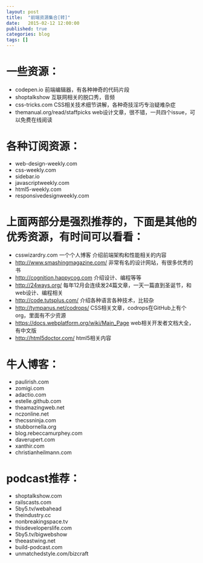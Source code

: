 ```yaml
---
layout: post
title:  "前端资源集合[转]"
date:   2015-02-12 12:00:00
published: true
categories: blog
tags: []
---
```



# 一些资源：

- codepen.io 前端编辑器，有各种神奇的代码片段
- shoptalkshow 互联网相关的脱口秀，音频
- css-tricks.com CSS相关技术细节讲解，各种奇技淫巧专治疑难杂症
- themanual.org/read/staffpicks web设计文章，很不错，一共四个issue，可以免费在线阅读

# 各种订阅资源：

- web-design-weekly.com
- css-weekly.com
- sidebar.io
- javascriptweekly.com
- html5-weekly.com
- responsivedesignweekly.com

# 上面两部分是强烈推荐的，下面是其他的优秀资源，有时间可以看看：

- csswizardry.com 一个个人博客 介绍前端架构和性能相关的内容
- http://www.smashingmagazine.com/ 非常有名的设计网站，有很多优秀的书
- http://cognition.happycog.com 介绍设计、编程等等
- http://24ways.org/ 每年12月会连续发24篇文章，一天一篇直到圣诞节，和web设计、编程相关
- http://code.tutsplus.com/ 介绍各种语言各种技术，比较杂
- http://tympanus.net/codrops/ CSS相关文章，codrops在GitHub上有个org，里面有不少资源
- https://docs.webplatform.org/wiki/Main_Page web相关开发者文档大全，有中文版
- http://html5doctor.com/ html5相关内容

# 牛人博客：

- paulirish.com
- zomigi.com
- adactio.com
- estelle.github.com
- theamazingweb.net
- nczonline.net
- thecssninja.com
- stubbornella.org
- blog.rebeccamurphey.com
- daverupert.com
- xanthir.com
- christianheilmann.com

# podcast推荐：

- shoptalkshow.com
- railscasts.com
- 5by5.tv/webahead
- theindustry.cc
- nonbreakingspace.tv
- thisdeveloperslife.com
- 5by5.tv/bigwebshow
- theeastwing.net
- build-podcast.com
- unmatchedstyle.com/bizcraft
